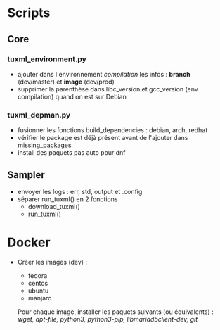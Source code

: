 # Scripts
## Core
### tuxml_environment.py
* ajouter dans l'environnement *compilation* les infos : **branch** (dev/master) et **image** (dev/prod)
* supprimer la parenthèse dans libc_version et gcc_version (env compilation) quand on est sur Debian

### tuxml_depman.py
* fusionner les fonctions build_dependencies : debian, arch, redhat
* vérifier le package est déjà présent avant de l'ajouter dans missing_packages
* install des paquets pas auto pour dnf

## Sampler
* envoyer les logs : err, std, output et .config
* séparer run_tuxml() en 2 fonctions
  - download_tuxml()
  - run_tuxml()

# Docker
* Créer les images (dev) :
  - fedora
  - centos
  - ubuntu
  - manjaro

  Pour chaque image, installer les paquets suivants (ou équivalents) : *wget, apt-file, python3, python3-pip, libmariadbclient-dev, git*
